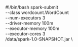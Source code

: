 
#!/bin/bash
spark-submit \
--class wordcount.WordCount \
--num-executors 3 \
--driver-memory 100m \
--executor-memory 100m \
--executor-cores 3 \
/data/spark-1.0-SNAPSHOT.jar \
